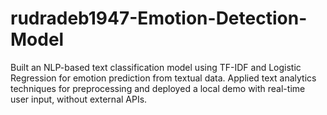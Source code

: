 # rudradeb1947-Emotion-Detection-Model
Built an NLP-based text classification model using TF-IDF and Logistic Regression for emotion prediction from textual data. Applied text analytics techniques for preprocessing and deployed a local demo with real-time user input, without external APIs.
